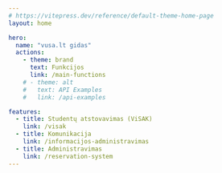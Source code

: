 ```yaml
---
# https://vitepress.dev/reference/default-theme-home-page
layout: home

hero:
  name: "vusa.lt gidas"
  actions:
    - theme: brand
      text: Funkcijos
      link: /main-functions
    # - theme: alt
    #   text: API Examples
    #   link: /api-examples

features:
  - title: Studentų atstovavimas (ViSAK)
    link: /visak
  - title: Komunikacija
    link: /informacijos-administravimas
  - title: Administravimas
    link: /reservation-system
---
```

